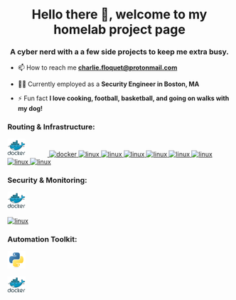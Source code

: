 <h1 align="center">Hello there 👋, welcome to my homelab project page</h1>
<h3 align="center">A cyber nerd with a a few side projects to keep me extra busy.</h3>

- 📫 How to reach me **charlie.floquet@protonmail.com**

- 👨‍💻 Currently employed as a **Security Engineer in Boston, MA**

- ⚡ Fun fact **I love cooking, football, basketball, and going on walks with my dog!**


<h3 align="left"> Routing & Infrastructure:</h3>
<p align="left"> <a href="https://www.docker.com/" target="_blank"> <img src="https://raw.githubusercontent.com/devicons/devicon/master/icons/docker/docker-original-wordmark.svg" alt="docker" width="40" height="40" style="margin-right:50px;"/> </a> <a href="https://www.ui.com/" target="_blank"> <img src="https://cdn.iconscout.com/icon/free/png-256/ubiquiti-2752044-2284861.png" alt="docker" width="40" height="40"/> </a> <a href="https://www.wireguard.com/" target="_blank"> <img src="https://dashboard.snapcraft.io/site_media/appmedia/2018/11/unnamed.png" alt="linux" width="40" height="40"/> </a> <a href="https://www.centos.org/" target="_blank"> <img src="https://blog.centos.org/wp-content/uploads/2018/09/centos-logo-348x350-c.png" alt="linux" width="40" height="40"/> </a> <a href="https://ubuntu.com/" target="_blank"> <img src="https://assets.ubuntu.com/v1/1be42010-cof_orange_hex.jpg" alt="linux" width="40" height="40"/> </a> <a href="https://www.microsoft.com/en-us/windows" target="_blank"> <img src="https://wpguru.co.uk/wp-content/uploads/2014/11/Windows-Icon.png" alt="linux" width="40" height="40"/> </a> <a href="https://www.vmware.com/products/vcenter-server.html" target="_blank"> <img src="https://user-images.githubusercontent.com/64445375/132897339-30a9c8c3-5a50-4857-bc38-da6d39007be7.png" alt="linux" width="40" height="40"/> </a> <a href="https://www.dell.com/en-us/work/shop/dell-poweredge-servers/sc/servers" target="_blank"> <img src="https://m.media-amazon.com/images/I/71FuHNGAZfL._AC_SL1500_.jpg" alt="linux" width="40" height="40"/> </a> <a href="https://www.synology.com/en-us" target="_blank"> <img src="https://awesome-tech.readthedocs.io/images/synology_logo.jpg" alt="linux" width="40" height="40"/> </a> <a href="https://www.raspberrypi.org/" target="_blank"> <img src="https://www.raspberrypi.org/app/uploads/2018/03/RPi-Logo-Reg-SCREEN.png" alt="linux" width="40" height="40"/> </a> 
  
  
</p>

<h3 align="left"> Security & Monitoring:</h3>
<p align="left">
<a href="https://www.docker.com/" target="_blank"> <img src="https://raw.githubusercontent.com/devicons/devicon/master/icons/docker/docker-original-wordmark.svg" alt="docker" width="40" height="40"/>

<a href="" target="_blank"> <img src="https://user-images.githubusercontent.com/64445375/132896022-d6f0f28d-511a-4c48-b2a6-09477bfefde9.png" alt="linux" width="40" height="40"/> </a> 

<h3 align="left"> Automation Toolkit:</h3>
<p align="left">
<a href="https://www.python.org" target="_blank"> <img src="https://raw.githubusercontent.com/devicons/devicon/master/icons/python/python-original.svg" alt="python" width="40" height="40"/> </a> 
  
<a href="https://www.docker.com/" target="_blank"> <img src="https://raw.githubusercontent.com/devicons/devicon/master/icons/docker/docker-original-wordmark.svg" alt="docker" width="40" height="40"/>
 

  
</p>

